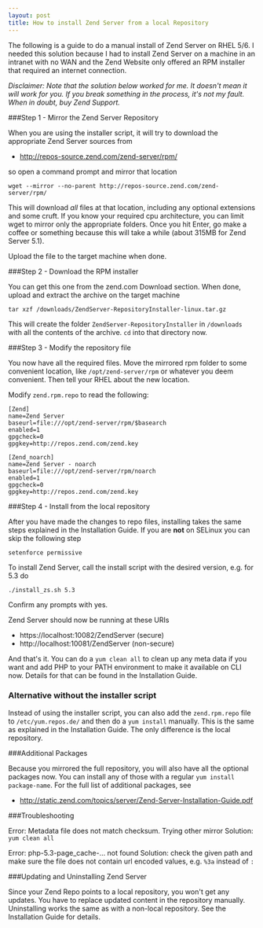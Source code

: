 ```yaml
---
layout: post
title: How to install Zend Server from a local Repository
---
```

The following is a guide to do a manual install of Zend Server on RHEL 5/6. I needed this solution because I had to install Zend Server on a machine in an intranet with no WAN and the Zend Website only offered an RPM installer that required an internet connection.

*Disclaimer: Note that the solution below worked for me. It doesn't mean it will work for you. If you break something in the process, it's not my fault. When in doubt, buy Zend Support.*

###Step 1 - Mirror the Zend Server Repository

When you are using the installer script, it will try to download the appropriate Zend Server sources from

- http://repos-source.zend.com/zend-server/rpm/

so open a command prompt and mirror that location

    wget --mirror --no-parent http://repos-source.zend.com/zend-server/rpm/

This will download *all* files at that location, including any optional extensions and some cruft. If you know
your required cpu architecture, you can limit wget to mirror only the appropriate folders. Once you hit Enter,
go make a coffee or something because this will take a while (about 315MB for Zend Server 5.1).

Upload the file to the target machine when done.

###Step 2 - Download the RPM installer

You can get this one from the zend.com Download section. When done, upload and extract the archive on the target machine

    tar xzf /downloads/ZendServer-RepositoryInstaller-linux.tar.gz

This will create the folder `ZendServer-RepositoryInstaller` in `/downloads` with all the contents of the archive.
`cd` into that directory now.

###Step 3 - Modify the repository file

You now have all the required files. Move the mirrored rpm folder to some convenient location, like
`/opt/zend-server/rpm` or whatever you deem convenient. Then tell your RHEL about the new location.

Modify `zend.rpm.repo` to read the following:

    [Zend]
    name=Zend Server
    baseurl=file:///opt/zend-server/rpm/$basearch
    enabled=1
    gpgcheck=0
    gpgkey=http://repos.zend.com/zend.key

    [Zend_noarch]
    name=Zend Server - noarch
    baseurl=file:///opt/zend-server/rpm/noarch
    enabled=1
    gpgcheck=0
    gpgkey=http://repos.zend.com/zend.key

###Step 4 - Install from the local repository

After you have made the changes to repo files, installing takes the same steps explained in the
Installation Guide. If you are **not** on SELinux you can skip the following step

    setenforce permissive

To install Zend Server, call the install script with the desired version, e.g. for 5.3 do

    ./install_zs.sh 5.3

Confirm any prompts with yes.

Zend Server should now be running at these URIs

- https://localhost:10082/ZendServer (secure)
- http://localhost:10081/ZendServer (non-secure)

And that's it. You can do a `yum clean all` to clean up any meta data if you want and add PHP to your PATH environment to make it available on CLI now. Details for that can be found in the Installation Guide.

### Alternative without the installer script

Instead of using the installer script, you can also add the `zend.rpm.repo` file to `/etc/yum.repos.de/` and then do a `yum install` manually. This is the same as explained in the Installation Guide. The only difference is the local repository.

###Additional Packages

Because you mirrored the full repository, you will also have all the optional packages now. You can install any
of those with a regular `yum install package-name`. For the full list of additional packages, see

- http://static.zend.com/topics/server/Zend-Server-Installation-Guide.pdf

###Troubleshooting

Error: Metadata file does not match checksum. Trying other mirror
Solution: `yum clean all`

Error: php-5.3-page_cache-&hellip; not found
Solution: check the given path and make sure the file does not contain url encoded values, e.g. `%3a` instead of `:`

###Updating and Uninstalling Zend Server

Since your Zend Repo points to a local repository, you won't get any updates. You have to replace updated content in the repository manually. Uninstalling works the same as with a non-local repository. See the Installation Guide for details.